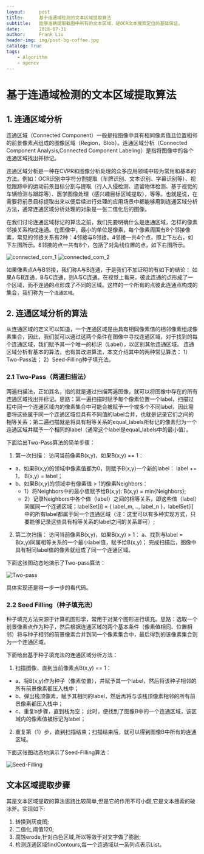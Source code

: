 ```yaml
---
layout:     post
title:      基于连通域检测的文本区域提取算法
subtitle:   能够准确提取截图中所有的文本区域，是OCR文本搜索定位的基础保证。
date:       2018-07-31
author:     Frank Liu
header-img: img/post-bg-coffee.jpg
catalog: true
tags:
    - Algorithm
    - opencv
---
```


# 基于连通域检测的文本区域提取算法

## 1. 连通区域分析

连通区域（Connected Component）一般是指图像中具有相同像素值且位置相邻的前景像素点组成的图像区域（Region，Blob）。连通区域分析（Connected Component Analysis,Connected Component Labeling）是指将图像中的各个连通区域找出并标记。

连通区域分析是一种在CVPR和图像分析处理的众多应用领域中较为常用和基本的方法。例如：OCR识别中字符分割提取（车牌识别、文本识别、字幕识别等）、视觉跟踪中的运动前景目标分割与提取（行人入侵检测、遗留物体检测、基于视觉的车辆检测与跟踪等）、医学图像处理（感兴趣目标区域提取），等等。也就是说，在需要将前景目标提取出来以便后续进行处理的应用场景中都能够用到连通区域分析方法，通常连通区域分析处理的对象是一张二值化后的图像。

在我们讨论连通区域标记的算法之前，我们先要明确什么是连通区域，怎样的像素邻接关系构成连通。在图像中，最小的单位是像素，每个像素周围有8个邻接像素，常见的邻接关系有2种：4邻接与8邻接。4邻接一共4个点，即上下左右，如下左图所示。8邻接的点一共有8个，包括了对角线位置的点，如下右图所示。

![connected_com_1][1]     ![connected_com_2][2]

如果像素点A与B邻接，我们称A与B连通，于是我们不加证明的有如下的结论：
如果A与B连通，B与C连通，则A与C连通。在视觉上看来，彼此连通的点形成了一个区域，而不连通的点形成了不同的区域。这样的一个所有的点彼此连通点构成的集合，我们称为一个`连通区域`。

## 2. 连通区域分析的算法

从连通区域的定义可以知道，一个连通区域是由具有相同像素值的相邻像素组成像素集合，因此，我们就可以通过这两个条件在图像中寻找连通区域，对于找到的每个连通区域，我们赋予其一个唯一的标识（Label），以区别其他连通区域。
连通区域分析有基本的算法，也有其改进算法，本文介绍其中的两种常见算法：
1）Two-Pass法； 2）Seed-Filling种子填充法。

### 2.1 Two-Pass（两遍扫描法）

两遍扫描法，正如其名，指的就是通过扫描两遍图像，就可以将图像中存在的所有连通区域找出并标记。思路：第一遍扫描时赋予每个像素位置一个label，扫描过程中同一个连通区域内的像素集合中可能会被赋予一个或多个不同label，因此需要将这些属于同一个连通区域但具有不同值的label合并，也就是记录它们之间的相等关系；第二遍扫描就是将具有相等关系的equal_labels所标记的像素归为一个连通区域并赋予一个相同的label（通常这个label是equal_labels中的最小值）。

下面给出Two-Pass算法的简单步骤：
1. 第一次扫描：
访问当前像素B(x,y)，如果B(x,y) == 1：
* a、如果B(x,y)的领域中像素值都为0，则赋予B(x,y)一个新的label：
label += 1， B(x,y) = label；
* b、如果B(x,y)的领域中有像素值 > 1的像素Neighbors：
    - 1）将Neighbors中的最小值赋予给B(x,y):
B(x,y) = min{Neighbors};
    - 2）记录Neighbors中各个值（label）之间的相等关系，即这些值（label）同属同一个连通区域；labelSet[i] = { label_m, .., label_n }，labelSet[i]中的所有label都属于同一个连通区域（注：这里可以有多种实现方式，只要能够记录这些具有相等关系的label之间的关系即可）;
2. 第二次扫描：
访问当前像素B(x,y)，如果B(x,y) > 1：
a、找到与label = B(x,y)同属相等关系的一个最小label值，赋予给B(x,y)；
完成扫描后，图像中具有相同label值的像素就组成了同一个连通区域。

下面这张图动态地演示了Two-pass算法：

![Two-pass][3]

具体实现还是得一步一步的看代码。

### 2.2 Seed Filling（种子填充法）

种子填充方法来源于计算机图形学，常用于对某个图形进行填充。思路：选取一个前景像素点作为种子，然后根据连通区域的两个基本条件（像素值相同、位置相邻）将与种子相邻的前景像素合并到同一个像素集合中，最后得到的该像素集合则为一个连通区域。

下面给出基于种子填充法的连通区域分析方法：
1. 扫描图像，直到当前像素点B(x,y) == 1：
* a、将B(x,y)作为种子（像素位置），并赋予其一个label，然后将该种子相邻的所有前景像素都压入栈中；
* b、弹出栈顶像素，赋予其相同的label，然后再将与该栈顶像素相邻的所有前景像素都压入栈中；
* c、重复b步骤，直到栈为空；
此时，便找到了图像B中的一个连通区域，该区域内的像素值被标记为label；
2. 重复第（1）步，直到扫描结束；扫描结束后，就可以得到图像B中所有的连通区域。

下面这张图动态地演示了Seed-Filling算法：

![Seed-Filling][4]

## 文本区域提取步骤

其是文本区域提取的算法思路比较简单,但是它的作用不可小觑,它是文本搜索的破冰斧。实现如下:
1. 转换到灰度图;
2. 二值化,阈值120;
3. 腐蚀erode,针对白色区域,所以等效于对文字做了膨胀;
4. 检测连通区域findContours,每一个连通域以一系列点表示List<MatOfPoint>。




[1]:https://res.cloudinary.com/flhonker/image/upload/v1533988918/githubio/icbc/Connected_Component_1.png
[2]:https://res.cloudinary.com/flhonker/image/upload/v1533988918/githubio/icbc/Connected_Component_2.png
[3]:https://res.cloudinary.com/flhonker/image/upload/v1533989535/githubio/icbc/two-pass.gif
[4]:https://res.cloudinary.com/flhonker/image/upload/v1533990025/githubio/icbc/Seed-Filling.gif